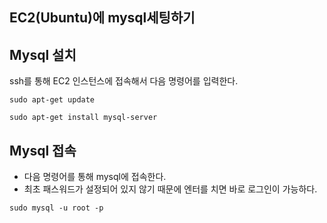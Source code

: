 ## EC2(Ubuntu)에 mysql세팅하기

## Mysql 설치
ssh를 통해 EC2 인스턴스에 접속해서 다음 명령어를 입력한다.
```
sudo apt-get update
```
```
sudo apt-get install mysql-server
```

## Mysql 접속
* 다음 명령어를 통해 mysql에 접속한다.
* 최초 패스워드가 설정되어 있지 않기 때문에 엔터를 치면 바로 로그인이 가능하다.
```
sudo mysql -u root -p
```

